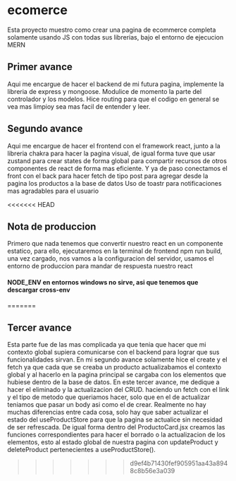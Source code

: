 ﻿# ecomerce
Esta proyecto muestro como crear una pagina de ecommerce completa solamente usando JS con todas sus librerias,
bajo el entorno de ejecucion MERN
## Primer avance
Aqui me encargue de hacer el backend de mi futura pagina, implemente la libreria de express y mongoose. Modulice
de momento la parte del controlador y los modelos. Hice routing para que el codigo en general se vea mas limpioy sea mas facil de entender y leer.

## Segundo avance
Aqui me encargue de hacer el frontend con el framework react, junto a la libreria chakra para hacer la pagina visual, de igual forma tuve que usar zustand para crear states de forma global para compartir recursos de otros componentes de react de forma mas eficiente.
Y ya de paso conectamos el front con el back para hacer fetch de tipo post para agregar desde la pagina los productos a la base de datos
Uso de toastr para notificaciones mas agradables para el usuario

<<<<<<< HEAD

## Nota de produccion
Primero que nada tenemos que convertir nuestro react en un componente estatico, para ello, ejecutaremos en la terminal de frontend npm run build, una vez cargado, nos vamos a la configuracion del servidor, usamos el entorno de produccion para mandar de respuesta nuestro react

#### NODE_ENV en entornos windows no sirve, asi que tenemos que descargar cross-env
=======
## Tercer avance
Esta parte fue de las mas complicada ya que tenia que hacer que mi contexto global supiera comunicarse con el backend para lograr que sus funcionalidades sirvan.
En mi segundo avance solamente hice el create y el fetch ya que cada que se creaba un producto actualizabamos el contexto global y al hacerlo en la pagina principal se cargaba con los elementos que hubiese dentro de la base de datos. En este tercer avance, me dedique a hacer el eliminado y la actualizacion del CRUD. haciendo un fetch con el link y el tipo de metodo que queriamos hacer, solo que en el de actualizar teniamos que pasar un body asi como el de crear. Realmente no hay muchas diferencias entre cada cosa, solo hay que saber actualizar el estado del useProductStore para que la pagina se actualice sin necesidad de ser refrescada.
De igual forma dentro del ProductoCard.jsx creamos las funciones correspondientes para hacer el borrado o la actualizacion de los elementos, esto al estado global de nuestra pagina con updateProduct y deleteProduct pertenecientes a useProductStore().
>>>>>>> d9ef4b71430fef905951aa43a8948c8b56e3a039
